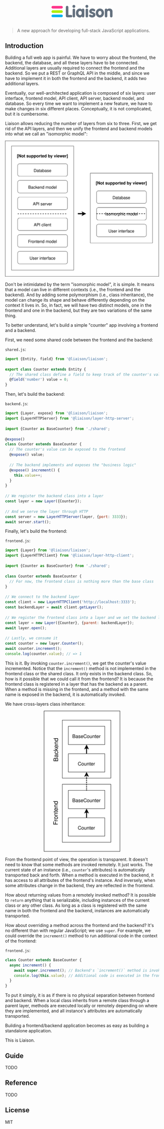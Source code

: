 <p align="center">
	<img src="assets/liaison-logo.svg" width="200" alt="Liaison">
	<br>
	<br>
</p>

> A new approach for developing full-stack JavaScript applications.

## Introduction

Building a full web app is painful. We have to worry about the frontend, the backend, the database, and all these layers have to be connected. Additional layers are usually required to connect the frontend and the backend. So we put a REST or GraphQL API in the middle, and since we have to implement it in both the frontend and the backend, it adds two additional layers.

Eventually, our well-architected application is composed of six layers: user interface, frontend model, API client, API server, backend model, and database. So every time we want to implement a new feature, we have to make changes in six different places. Conceptually, it is not complicated, but it is cumbersome.

Liaison allows reducing the number of layers from six to three. First, we get rid of the API layers, and then we unify the frontend and backend models into what we call an "isomorphic model":

<p align="center">
	<img src="assets/traditional-vs-isomorphic.svg" width="600" alt="Traditional vs isomorphic architectures">
</p>

Don't be intimidated by the term "isomorphic model", it is simple. It means that a model can live in different contexts (i.e., the frontend and the backend). And by adding some polymorphism (i.e., class inheritance), the model can change its shape and behave differently depending on the context it lives in. So, in fact, we will have two distinct models, one in the frontend and one in the backend, but they are two variations of the same thing.

To better understand, let's build a simple "counter" app involving a frontend and a backend.

First, we need some shared code between the frontend and the backend:

`shared.js`:

```js
import {Entity, field} from '@liaison/liaison';

export class Counter extends Entity {
  // The shared class define a field to keep track of the counter's value
  @field('number') value = 0;
}
```

Then, let's build the backend:

`backend.js`:

```js
import {Layer, expose} from '@liaison/liaison';
import {LayerHTTPServer} from '@liaison/layer-http-server';

import {Counter as BaseCounter} from './shared';

@expose()
class Counter extends BaseCounter {
  // The counter's value can be exposed to the frontend
  @expose() value;

  // The backend implements and exposes the "business logic"
  @expose() increment() {
    this.value++;
  }
}

// We register the backend class into a layer
const layer = new Layer({Counter});

// And we serve the layer through HTTP
const server = new LayerHTTPServer(layer, {port: 3333});
await server.start();
```

Finally, let's build the frontend:

`frontend.js`:

```js
import {Layer} from '@liaison/liaison';
import {LayerHTTPClient} from '@liaison/layer-http-client';

import {Counter as BaseCounter} from './shared';

class Counter extends BaseCounter {
  // For now, the frontend class is nothing more than the base class
}

// We connect to the backend layer
const client = new LayerHTTPClient('http://localhost:3333');
const backendLayer = await client.getLayer();

// We register the frontend class into a layer and we set the backend layer as parent
const layer = new Layer({Counter}, {parent: backendLayer});
await layer.open();

// Lastly, we consume it
const counter = new layer.Counter();
await counter.increment();
console.log(counter.value); // => 1
```

This is it. By invoking `counter.increment()`, we get the counter's value incremented. Notice that the `increment()` method is not implemented in the frontend class or the shared class. It only exists in the backend class. So, how is it possible that we could call it from the frontend? It is because the frontend class is registered in a layer that has the backend as a parent. When a method is missing in the frontend, and a method with the same name is exposed in the backend, it is automatically invoked.

We have cross-layers class inheritance:

<p align="center">
	<img src="assets/cross-layers-class-inheritance-example.svg" width="250" alt="Example of cross-layers class inheritance">
</p>

From the frontend point of view, the operation is transparent. It doesn't need to know that some methods are invoked remotely. It just works. The current state of an instance (i.e., `counter`'s attributes) is automatically transported back and forth. When a method is executed in the backend, it has access to all attributes of the frontend's instance. And inversely, when some attributes change in the backend, they are reflected in the frontend.

How about returning values from a remotely invoked method? It is possible to `return` anything that is serializable, including instances of the current class or any other class. As long as a class is registered with the same name in both the frontend and the backend, instances are automatically transported.

How about overriding a method across the frontend and the backend? It's no different than with regular JavaScript; we use `super`. For example, we could override the `increment()` method to run additional code in the context of the frontend:

`frontend.js`:

```js
class Counter extends BaseCounter {
  async increment() {
    await super.increment(); // Backend's `increment()` method is invoked
    console.log(this.value); // Additional code is executed in the frontend
  }
}
```

To put it simply, it is as if there is no physical separation between frontend and backend. When a local class inherits from a remote class through a parent layer, methods are executed locally or remotely depending on where they are implemented, and all instance's attributes are automatically transported.

Building a frontend/backend application becomes as easy as building a standalone application.

This is Liaison.

## Guide

TODO

## Reference

TODO

## License

MIT
